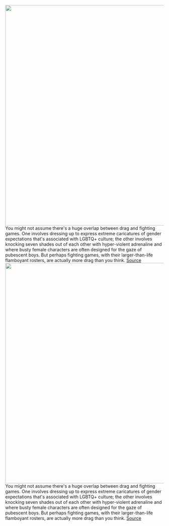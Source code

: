 <img src='https://cdn.vox-cdn.com/thumbor/SkWnizTvXGgahz5iTEsMR0GfCAQ=/0x0:1728x1016/1200x675/filters:focal(726x370:1002x646)/cdn.vox-cdn.com/uploads/chorus_image/image/70458080/Muscle.0.png' width='700px' /><br/>
You might not assume there's a huge overlap between drag and fighting games. One involves dressing up to express extreme caricatures of gender expectations that's associated with LGBTQ+ culture; the other involves knocking seven shades out of each other with hyper-violent adrenaline and where busty female characters are often designed for the gaze of pubescent boys. But perhaps fighting games, with their larger-than-life flamboyant rosters, are actually more drag than you think.
<a href='https://www.theverge.com/2022/2/1/22911129/drag-her-fighting-game-kickstarter'> Source <a/><img src='https://cdn.vox-cdn.com/thumbor/SkWnizTvXGgahz5iTEsMR0GfCAQ=/0x0:1728x1016/1200x675/filters:focal(726x370:1002x646)/cdn.vox-cdn.com/uploads/chorus_image/image/70458080/Muscle.0.png' width='700px' /><br/>
You might not assume there's a huge overlap between drag and fighting games. One involves dressing up to express extreme caricatures of gender expectations that's associated with LGBTQ+ culture; the other involves knocking seven shades out of each other with hyper-violent adrenaline and where busty female characters are often designed for the gaze of pubescent boys. But perhaps fighting games, with their larger-than-life flamboyant rosters, are actually more drag than you think.
<a href='https://www.theverge.com/2022/2/1/22911129/drag-her-fighting-game-kickstarter'> Source <a/>